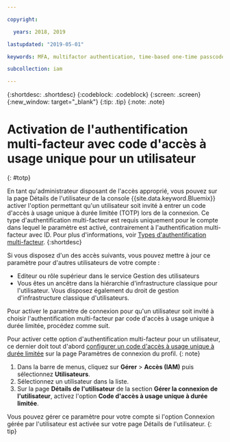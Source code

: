 ```yaml
---

copyright:

  years: 2018, 2019

lastupdated: "2019-05-01"

keywords: MFA, multifactor authentication, time-based one-time passcode, TOTP

subcollection: iam

---
```


{:shortdesc: .shortdesc}
{:codeblock: .codeblock}
{:screen: .screen}
{:new_window: target="_blank"}
{:tip: .tip}
{:note: .note}

# Activation de l'authentification multi-facteur avec code d'accès à usage unique pour un utilisateur
{: #totp}

En tant qu'administrateur disposant de l'accès approprié, vous pouvez sur la page Détails de l'utilisateur de la console {{site.data.keyword.Bluemix}} activer l'option permettant qu'un utilisateur soit invité à entrer un code d'accès à usage unique à durée limitée (TOTP) lors de la connexion. Ce type d'authentification multi-facteur est requis uniquement pour le compte dans lequel le paramètre est activé, contrairement à l'authentification multi-facteur avec ID. Pour plus d'informations, voir [Types d'authentification multi-facteur](/docs/iam?topic=iam-types#types).
{:shortdesc}

Si vous disposez d'un des accès suivants, vous pouvez mettre à jour ce paramètre pour d'autres utilisateurs de votre compte :

* Editeur ou rôle supérieur dans le service Gestion des utilisateurs
* Vous êtes un ancêtre dans la hiérarchie d'infrastructure classique pour l'utilisateur. Vous disposez également du droit de gestion d'infrastructure classique d'utilisateurs.

Pour activer le paramètre de connexion pour qu'un utilisateur soit invité à choisir l'authentification multi-facteur par code d'accès à usage unique à durée limitée, procédez comme suit.

Pour activer cette option d'authentification multi-facteur pour un utilisateur, ce dernier doit tout d'abord [configurer un code d'accès à usage unique à durée limitée](/docs/account?topic=account-login-settings#MFA) sur la page Paramètres de connexion du profil.
{: note}

1. Dans la barre de menus, cliquez sur **Gérer** &gt; **Accès (IAM)** puis sélectionnez **Utilisateurs**.
2. Sélectionnez un utilisateur dans la liste.
3. Sur la page **Détails de l'utilisateur** de la section **Gérer la connexion de l'utilisateur**, activez l'option **Code d'accès à usage unique à durée limitée**.

Vous pouvez gérer ce paramètre pour votre compte si l'option Connexion gérée par l'utilisateur est activée sur votre page Détails de l'utilisateur.
{: tip}
